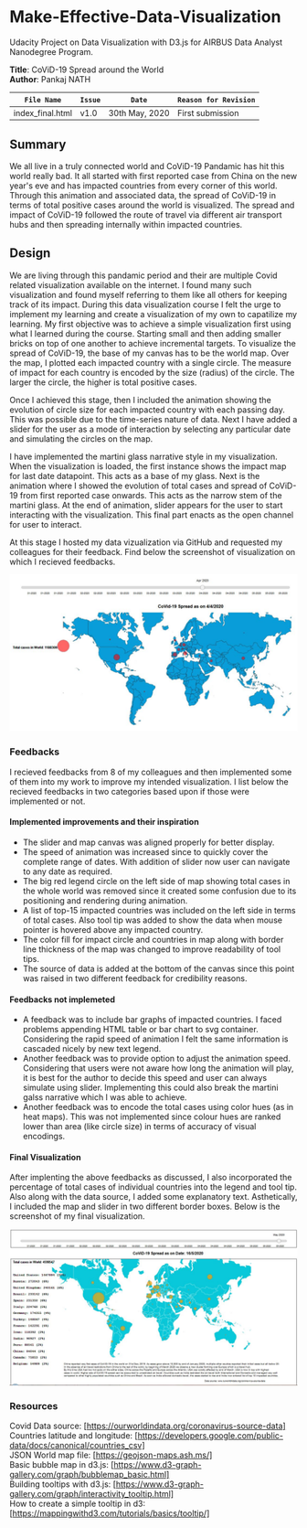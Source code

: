 # Make-Effective-Data-Visualization

Udacity Project on Data Visualization with D3.js for AIRBUS Data Analyst Nanodegree Program.

**Title**: CoViD-19 Spread around the World  
**Author**: Pankaj NATH

`File Name`|`Issue`|`Date`|`Reason for Revision`
-----------|-------|------|---------------------
index_final.html|v1.0|30th May, 2020|First submission
  
## Summary  
  
We all live in a truly connected world and CoViD-19 Pandamic has hit this world really bad. It all started with first reported case from China on the new year's eve and has impacted countries from every corner of this world. Through this animation and associated data, the spread of CoViD-19 in terms of total positive cases around the world is visualized. The spread and impact of CoViD-19 followed the route of travel via different air transport hubs and then spreading internally within impacted countries.  
  
  
## Design  
  
We are living through this pandamic period and their are multiple Covid related visualization available on the internet. I found many such visualization and found myself referring to them like all others for keeping track of its impact. During this data visualization course I felt the urge to implement my learning and create a visualization of my own to capatilize my learning. My first objective was to achieve a simple visualization first using what I learned during the course. Starting small and then adding smaller bricks on top of one another to achieve incremental targets. To visualize the spread of CoViD-19, the base of my canvas has to be the world map. Over the map, I plotted each impacted country with a single circle. The measure of impact for each country is encoded by the size (radius) of the circle. The larger the circle, the higher is total positive cases.  
  
Once I achieved this stage, then I included the animation showing the evolution of circle size for each impacted country with each passing day. This was possible due to the time-series nature of data. Next I have added a slider for the user as a mode of interaction by selecting any particular date and simulating the circles on the map.  
  
I have implemented the martini glass narrative style in my visualization. When the visualization is loaded, the first instance shows the impact map for last date datapoint. This acts as a base of my glass. Next is the animation where I showed the evolution of total cases and spread of CoViD-19 from first reported case onwards. This acts as the narrow stem of the martini glass. At the end of animation, slider appears for the user to start interacting with the visualization. This final part enacts as the open channel for user to interact.  
  
At this stage I hosted my data vizualization via GitHub and requested my colleagues for their feedback. Find below the screenshot of visualization on which I recieved feedbacks.  
  
![](images/Capture_html_1.JPG)  
  
### Feedbacks  
I recieved feedbacks from 8 of my colleagues and then implemented some of them into my work to improve my intended visualization. I list below the recieved feedbacks in two categories based upon if those were implemented or not.  
  
#### Implemented improvements and their inspiration  
* The slider and map canvas was aligned properly for better display.  
* The speed of animation was increased since to quickly cover the complete range of dates. With addition of slider now user can navigate to any date as required.  
* The big red legend circle on the left side of map showing total cases in the whole world was removed since it created some confusion due to its positioning and rendering during animation.  
* A list of top-15 impacted countries was included on the left side in terms of total cases. Also tool tip was added to show the data when mouse pointer is hovered above any impacted country.  
* The color fill for impact circle and countries in map along with border line thickness of the map was changed to improve readability of tool tips.  
* The source of data is added at the bottom of the canvas since this point was raised in two different feedback for credibility reasons.  
  
#### Feedbacks not implemeted  
* A feedback was to include bar graphs of impacted countries. I faced problems appending HTML table or bar chart to svg container. Considering the rapid speed of animation I felt the same information is cascaded nicely by new text legend.  
* Another feedback was to provide option to adjust the animation speed. Considering that users were not aware how long the animation will play, it is best for the author to decide this speed and user can always simulate using slider. Implementing this could also break the martini galss narrative which I was able to achieve.  
* Another feedback was to encode the total cases using color hues (as in heat maps). This was not implemented since colour hues are ranked lower than area (like circle size) in terms of accuracy of visual encodings.  

#### Final Visualization  
After implenting the above feedbacks as discussed, I also incorporated the percentage of total cases of individual countries into the legend and tool tip. Also along with the data source, I added  some explanatory text. Asthetically, I included the map and slider in two different border boxes. Below is the screenshot of my final visualization.  
  
![](images/Capture_html_final.JPG)  

### Resources  
Covid Data source: [https://ourworldindata.org/coronavirus-source-data]  
Countries latitude and longitude: [https://developers.google.com/public-data/docs/canonical/countries_csv]  
JSON World map file: [https://geojson-maps.ash.ms/]  
Basic bubble map in d3.js: [https://www.d3-graph-gallery.com/graph/bubblemap_basic.html]  
Building tooltips with d3.js: [https://www.d3-graph-gallery.com/graph/interactivity_tooltip.html]  
How to create a simple tooltip in d3: [https://mappingwithd3.com/tutorials/basics/tooltip/]  
  

